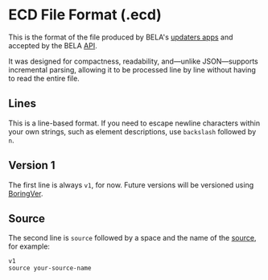 # ECD File Format (.ecd)

This is the format of the file produced by BELA's [updaters apps](/CodeSynchronization.md#2-run-the-bela-updater-docker-app-for-your-language) and accepted by the BELA [API](/API.md).

It was designed for compactness, readability, and—unlike JSON—supports incremental parsing, allowing it to be processed line by line without having to read the entire file.

## Lines

This is a line-based format. If you need to escape newline characters within your own strings, such as element descriptions, use `backslash` followed by `n`.

## Version 1

The first line is always `v1`, for now. Future versions will be versioned using [BoringVer](https://medium.com/@klauswuestefeld/boringver-ad84d272a380).

## Source

The second line is `source` followed by a space and the name of the [source](/Concepts.md#sources), for example:

```
v1
source your-source-name 
```

